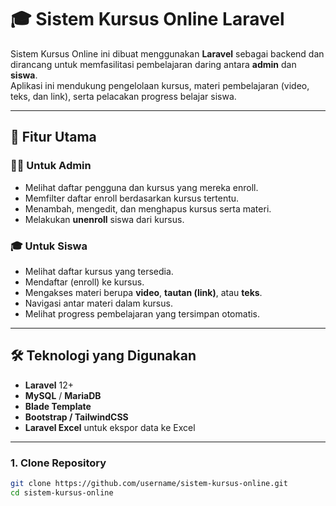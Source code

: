 # 🎓 Sistem Kursus Online Laravel

Sistem Kursus Online ini dibuat menggunakan **Laravel** sebagai backend dan dirancang untuk memfasilitasi pembelajaran daring antara **admin** dan **siswa**.  
Aplikasi ini mendukung pengelolaan kursus, materi pembelajaran (video, teks, dan link), serta pelacakan progress belajar siswa.

---

## 🚀 Fitur Utama

### 👨‍🏫 Untuk Admin
- Melihat daftar pengguna dan kursus yang mereka enroll.
- Memfilter daftar enroll berdasarkan kursus tertentu.
- Menambah, mengedit, dan menghapus kursus serta materi.
- Melakukan **unenroll** siswa dari kursus.

### 🎓 Untuk Siswa
- Melihat daftar kursus yang tersedia.
- Mendaftar (enroll) ke kursus.
- Mengakses materi berupa **video**, **tautan (link)**, atau **teks**.
- Navigasi antar materi dalam kursus.
- Melihat progress pembelajaran yang tersimpan otomatis.

---

## 🛠️ Teknologi yang Digunakan

- **Laravel** 12+
- **MySQL** / **MariaDB**
- **Blade Template**
- **Bootstrap / TailwindCSS**
- **Laravel Excel** untuk ekspor data ke Excel

---

### 1. Clone Repository
```bash
git clone https://github.com/username/sistem-kursus-online.git
cd sistem-kursus-online
